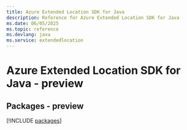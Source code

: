 ```yaml
---
title: Azure Extended Location SDK for Java
description: Reference for Azure Extended Location SDK for Java
ms.date: 06/05/2025
ms.topic: reference
ms.devlang: java
ms.service: extendedlocation
---
```

# Azure Extended Location SDK for Java - preview
## Packages - preview
[!INCLUDE [packages](extended-location-index.md)]